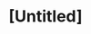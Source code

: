 ---
pid: ch964
title: "[Untitled]"
location_transcription: 
coordinates: "[-75.163469809328, 39.952319504917]"
zipcode: 
gen_neighborhood: 
neighborhood: 
outside_phl: 
age: 
age_range: 
instagram: 
image_file_name: ch_964.jpg
proposal_transcription: |-
  -top hat or powdered wig
  -the whip, on handle Serve More Work More
  -a hoe to tend the garden
  -servitude, graduated tax
topic: African Americans,History,Human Rights,Inequality
topic_summary: 0, 0, 0, 0
type: Other No Form
keywords_other: 
credit: 
image_labels: 
twitter: 
facebook: 
permalink: "/monuments/ch964/"
layout: item-page
---